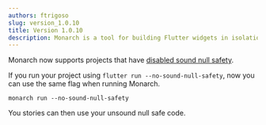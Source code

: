 ```yaml
---
authors: ftrigoso
slug: version_1.0.10
title: Version 1.0.10
description: Monarch is a tool for building Flutter widgets in isolation. It makes it easy to build, test and debug complex UIs.
---
```


Monarch now supports projects that have [disabled sound null safety](https://dart.dev/null-safety/unsound-null-safety).

If you run your project using `flutter run --no-sound-null-safety`, now you can use the same
flag when running Monarch.

```
monarch run --no-sound-null-safety
```

You stories can then use your unsound null safe code.
